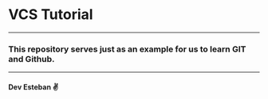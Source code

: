 # VCS Tutorial
----
### This repository serves just as an example for us to learn GIT and Github.
---

#### Dev Esteban ✌️